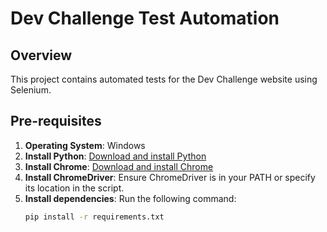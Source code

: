 # Dev Challenge Test Automation

## Overview
This project contains automated tests for the Dev Challenge website using Selenium.

## Pre-requisites
1. **Operating System**: Windows
2. **Install Python**: [Download and install Python](https://www.python.org/downloads/)
3. **Install Chrome**: [Download and install Chrome](https://www.google.com/chrome/)
4. **Install ChromeDriver**: Ensure ChromeDriver is in your PATH or specify its location in the script.
5. **Install dependencies**: Run the following command:
   ```bash
   pip install -r requirements.txt

